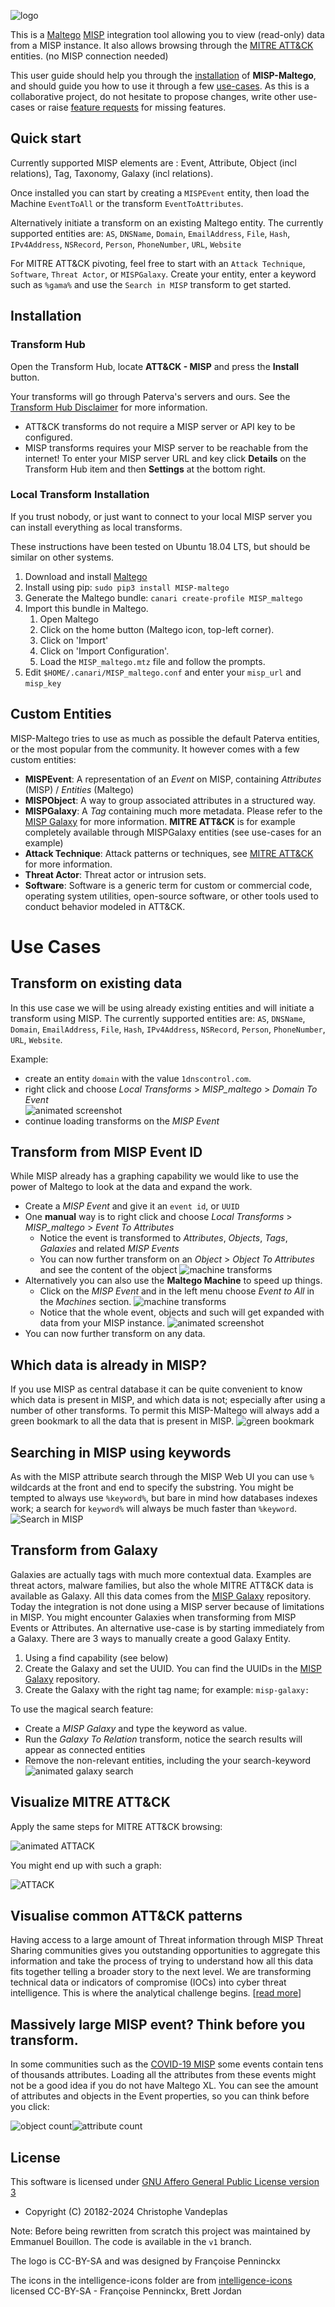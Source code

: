 

![logo](https://raw.githubusercontent.com/MISP/MISP-maltego/master/doc/logo.png)

This is a [Maltego](https://www.paterva.com/web7/) [MISP](https://www.misp-project.org) integration tool allowing you to view (read-only) data from a MISP instance. 
It also allows browsing through the [MITRE ATT&CK](https://attack.mitre.org/) entities. (no MISP connection needed)

This user guide should help you through the [installation](#installation) of **MISP-Maltego**, and should guide you how to use it through a few [use-cases](#use-cases). As this is a collaborative project, do not hesitate to propose changes, write other use-cases or raise [feature requests](https://github.com/MISP/MISP-maltego/issues) for missing features.

## Quick start
Currently supported MISP elements are : Event, Attribute, Object (incl relations), Tag, Taxonomy, Galaxy (incl relations).

Once installed you can start by creating a `MISPEvent` entity, then load the Machine `EventToAll` or the transform `EventToAttributes`.

Alternatively initiate a transform on an existing Maltego entity.
The currently supported entities are: `AS`, `DNSName`, `Domain`, `EmailAddress`, `File`, `Hash`, `IPv4Address`, `NSRecord`, `Person`, `PhoneNumber`, `URL`, `Website`

For MITRE ATT&CK pivoting, feel free to start with an `Attack Technique`, `Software`, `Threat Actor`, or `MISPGalaxy`. Create your entity, enter a keyword such as `%gama%` and use the `Search in MISP` transform to get started. 

## Installation
### Transform Hub
Open the Transform Hub, locate **ATT&CK - MISP** and press the **Install** button. 

Your transforms will go through Paterva's servers and ours. See the [Transform Hub Disclaimer](https://github.com/MISP/MISP-maltego/blob/master/TRANSFORM_HUB_DISCLAIMER.md) for more information.

- ATT&CK transforms do not require a MISP server or API key to be configured.
- MISP transforms requires your MISP server to be reachable from the internet! To enter your MISP server URL and key click **Details** on the Transform Hub item and then **Settings** at the bottom right. 

### Local Transform Installation
If you trust nobody, or just want to connect to your local MISP server you can install everything as local transforms.

These instructions have been tested on Ubuntu 18.04 LTS, but should be similar on other systems.
1. Download and install [Maltego](https://www.paterva.com/web7/downloads.php)
2. Install using pip: `sudo pip3 install MISP-maltego`
3. Generate the Maltego bundle: `canari create-profile MISP_maltego`
4. Import this bundle in Maltego. 
   1. Open Maltego
   2. Click on the home button (Maltego icon, top-left corner).
   3. Click on 'Import'
   4. Click on 'Import Configuration'.
   5. Load the `MISP_maltego.mtz` file and follow the prompts.
5. Edit `$HOME/.canari/MISP_maltego.conf` and enter your `misp_url` and `misp_key`

## Custom Entities
MISP-Maltego tries to use as much as possible the default Paterva entities, or the most popular from the community. It however comes with a few custom entities: 
* **MISPEvent**: A representation of an *Event* on MISP, containing *Attributes* (MISP) / *Entities* (Maltego)
* **MISPObject**: A way to group associated attributes in a structured way.
* **MISPGalaxy**: A *Tag* containing much more metadata. Please refer to the [MISP Galaxy](https://github.com/MISP/misp-galaxy) for more information. **MITRE ATT&CK** is for example completely available through MISPGalaxy entities (see use-cases for an example)
* **Attack Technique**: Attack patterns or techniques, see [MITRE ATT&CK](https://attack.mitre.org/techniques/enterprise/) for more information.
* **Threat Actor**: Threat actor or intrusion sets.
* **Software**: Software is a generic term for custom or commercial code, operating system utilities, open-source software, or other tools used to conduct behavior modeled in ATT&CK. 

# Use Cases
## Transform on existing data
In this use case we will be using already existing entities and will initiate a transform using MISP. The currently supported entities are: `AS`, `DNSName`, `Domain`, `EmailAddress`, `File`, `Hash`, `IPv4Address`, `NSRecord`, `Person`, `PhoneNumber`, `URL`, `Website`.

Example:
* create an entity `domain` with the value `1dnscontrol.com`.
* right click and choose *Local Transforms*  > *MISP_maltego* > *Domain To Event*  
![animated screenshot](https://raw.githubusercontent.com/MISP/MISP-maltego/master/doc/img/usecase1-transform.gif)
* continue loading transforms on the *MISP Event*

## Transform from MISP Event ID
While MISP already has a graphing capability we would like to use the power of Maltego to look at the data and expand the work.
* Create a *MISP Event* and give it an `event id`, or `UUID`
* One **manual** way is to right click and choose *Local Transforms* > *MISP_maltego* > *Event To Attributes* 
  * Notice the event is transformed to *Attributes*, *Objects*, *Tags*, *Galaxies* and related *MISP Events*
  * You can now further transform on an *Object* > *Object To Attributes* and see the content of the object
![machine transforms](https://raw.githubusercontent.com/MISP/MISP-maltego/master/doc/img/usecase2-manual.gif)
* Alternatively you can also use the **Maltego Machine** to speed up things. 
   * Click on the *MISP Event* and in the left menu choose *Event to All* in the *Machines* section. 
![machine transforms](https://raw.githubusercontent.com/MISP/MISP-maltego/master/doc/img/usecase2-machine-menu.png)
   * Notice that the whole event, objects and such will get expanded with data from your MISP instance.
![animated screenshot](https://raw.githubusercontent.com/MISP/MISP-maltego/master/doc/img/usecase2-machine.gif)
* You can now further transform on any data.

## Which data is already in MISP?
If you use MISP as central database it can be quite convenient to know which data is present in MISP, and which data is not; especially after using a number of other transforms.
To permit this MISP-Maltego will always add a green bookmark to all the data that is present in MISP.
![green bookmark](https://raw.githubusercontent.com/MISP/MISP-maltego/master/doc/img/usecase3-bookmark.png)


## Searching in MISP using keywords
As with the MISP attribute search through the MISP Web UI you can use `%` wildcards at the front and end to specify the substring. You might be tempted to always use `%keyword%`, but bare in mind how databases indexes work; a search for `keyword%` will always be much faster than `%keyword`.
![Search in MISP](https://raw.githubusercontent.com/MISP/MISP-maltego/master/doc/img/search_in_misp.gif)


## Transform from Galaxy
Galaxies are actually tags with much more contextual data. Examples are threat actors, malware families, but also the whole MITRE ATT&CK data is available as Galaxy. All this data comes from the [MISP Galaxy](https://github.com/MISP/misp-galaxy) repository. Today the integration is not done using a MISP server because of limitations in MISP.
You might encounter Galaxies when transforming from MISP Events or Attributes. An alternative use-case is by starting immediately from a Galaxy.
There are 3 ways to manually create a good Galaxy Entity.
1. Using a find capability (see below)
2. Create the Galaxy and set the UUID. You can find the UUIDs in the [MISP Galaxy](https://github.com/MISP/misp-galaxy) repository.
3. Create the Galaxy with the right tag name; for example: `misp-galaxy:`

To use the magical search feature:
* Create a *MISP Galaxy* and type the keyword as value.
* Run the *Galaxy To Relation* transform, notice the search results will appear as connected entities
* Remove the non-relevant entities, including the your search-keyword
![animated galaxy search](https://raw.githubusercontent.com/MISP/MISP-maltego/master/doc/img/usecase4-galaxy-search.gif)

## Visualize MITRE ATT&CK
Apply the same steps for MITRE ATT&CK browsing:

![animated ATTACK](https://raw.githubusercontent.com/MISP/MISP-maltego/master/doc/img/usecase5-attack.gif)

You might end up with such a graph:

![ATTACK](https://raw.githubusercontent.com/MISP/MISP-maltego/master/doc/img/usecase5-attack.png)

## Visualise common ATT&CK patterns
Having access to a large amount of Threat information through MISP Threat Sharing communities gives you outstanding opportunities to aggregate this information and take the process of trying to understand how all this data fits together telling a broader story to the next level. We are transforming technical data or indicators of compromise (IOCs) into cyber threat intelligence. This is where the analytical challenge begins. [[read more](https://www.misp-project.org/2019/10/27/visualising_common_patterns_attack.html)]


## Massively large MISP event? Think before you transform.
In some communities such as the [COVID-19 MISP](https://www.misp-project.org/covid-19-misp/) some events contain tens of thousands attributes. Loading all the attributes from these events might not be a good idea if you do not have Maltego XL.
You can see the amount of attributes and objects in the Event properties, so you can think before you click:

![object count](https://raw.githubusercontent.com/MISP/MISP-maltego/master/doc/img/event_count_attr1.png)![attribute count](https://raw.githubusercontent.com/MISP/MISP-maltego/master/doc/img/event_count_attr2.png)






## License
This software is licensed under [GNU Affero General Public License version 3](http://www.gnu.org/licenses/agpl-3.0.html)

* Copyright (C) 20182-2024 Christophe Vandeplas

Note: Before being rewritten from scratch this project was maintained by Emmanuel Bouillon. The code is available in the `v1` branch.

The logo is CC-BY-SA and was designed by Françoise Penninckx

The icons in the intelligence-icons folder are from [intelligence-icons](https://github.com/MISP/intelligence-icons) licensed CC-BY-SA - Françoise Penninckx, Brett Jordan
